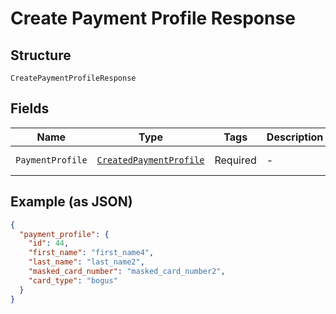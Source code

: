 
# Create Payment Profile Response

## Structure

`CreatePaymentProfileResponse`

## Fields

| Name | Type | Tags | Description | Getter | Setter |
|  --- | --- | --- | --- | --- | --- |
| `PaymentProfile` | [`CreatedPaymentProfile`](../../doc/models/created-payment-profile.md) | Required | - | CreatedPaymentProfile getPaymentProfile() | setPaymentProfile(CreatedPaymentProfile paymentProfile) |

## Example (as JSON)

```json
{
  "payment_profile": {
    "id": 44,
    "first_name": "first_name4",
    "last_name": "last_name2",
    "masked_card_number": "masked_card_number2",
    "card_type": "bogus"
  }
}
```

